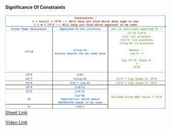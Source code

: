 #### Significance Of Constraints
![img_1.png](img_1.png)
[Sheet Link](https://docs.google.com/spreadsheets/d/1eOiocrhZYlWQHIePjip2fmdI0QLYoRncZ6so_8fcr7g/edit?gid=677144088#gid=677144088)

[Video Link](https://www.youtube.com/watch?v=3etzME4DNXg)